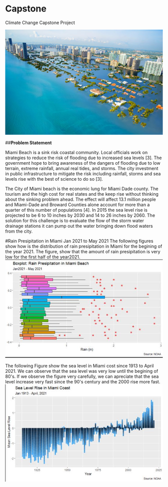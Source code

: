 # Capstone
Climate Change Capstone Project

![Miami Photo](Images/FLflood.jpg)


##**Problem Statement**

  Miami Beach is a sink risk coastal community. Local officials work on strategies to reduce the risk of flooding due to increased sea levels [3]. The government hope to bring awareness of the dangers of flooding due to low terrain, extreme rainfall, annual real tides, and storms. The city investment in public infrastructure to mitigate the risk including rainfall, storms and sea levels rise with the best of science to do so [3].
  
The City of Miami beach is the economic lung for Miami Dade county. The tourism and the high cost for real states and the keep rise without thinking about the sinking problem ahead.  The effect will affect 13.1 million people and Miami-Dade and Broward Counties alone account for more than a quarter of this number of populations [4]. In 2015 the sea level rise is projected to be 6 to 10 inches by 2030 and 14 to 26 inches by 2060. The solution for this challenge is to evaluate the flow of the storm water drainage stations it can pump out the water bringing down flood waters from the city.




#Rain Presipitation in Miami Jan 2021 to May 2021
The following figures show how is the distribution of rain presipitation in Miami for the begining of the year 2021. The figure, show that the amount of rain presipitation is very low for the first half of the year2021.
![BoxPLot](Images/raini0.JPG)

The following Figure show the sea level in Miami cost since 1913 to April 2021. We can observe that the sea level was very low until the begining of 80's. If we observe the figure very carefully, we can apreciate that the sea level increase very fast since the 90's century and the 2000 rise more fast.
![Sea Level Rise](Images/slk_all.JPG)
